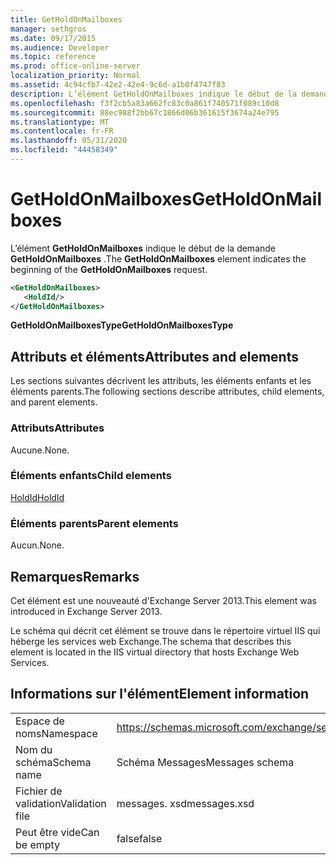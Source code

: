 ```yaml
---
title: GetHoldOnMailboxes
manager: sethgros
ms.date: 09/17/2015
ms.audience: Developer
ms.topic: reference
ms.prod: office-online-server
localization_priority: Normal
ms.assetid: 4c94cfb7-42e2-42e4-9c6d-a1b0f4747f83
description: L’élément GetHoldOnMailboxes indique le début de la demande GetHoldOnMailboxes.
ms.openlocfilehash: f3f2cb5a83a662fc83c0a861f740571f089c10d8
ms.sourcegitcommit: 88ec988f2bb67c1866d06b361615f3674a24e795
ms.translationtype: MT
ms.contentlocale: fr-FR
ms.lasthandoff: 05/31/2020
ms.locfileid: "44458349"
---
```

# <a name="getholdonmailboxes"></a><span data-ttu-id="946a0-103">GetHoldOnMailboxes</span><span class="sxs-lookup"><span data-stu-id="946a0-103">GetHoldOnMailboxes</span></span>

<span data-ttu-id="946a0-104">L’élément **GetHoldOnMailboxes** indique le début de la demande **GetHoldOnMailboxes** .</span><span class="sxs-lookup"><span data-stu-id="946a0-104">The **GetHoldOnMailboxes** element indicates the beginning of the **GetHoldOnMailboxes** request.</span></span> 
  
```XML
<GetHoldOnMailboxes>
   <HoldId/>
</GetHoldOnMailboxes>
```

 <span data-ttu-id="946a0-105">**GetHoldOnMailboxesType**</span><span class="sxs-lookup"><span data-stu-id="946a0-105">**GetHoldOnMailboxesType**</span></span>
## <a name="attributes-and-elements"></a><span data-ttu-id="946a0-106">Attributs et éléments</span><span class="sxs-lookup"><span data-stu-id="946a0-106">Attributes and elements</span></span>

<span data-ttu-id="946a0-107">Les sections suivantes décrivent les attributs, les éléments enfants et les éléments parents.</span><span class="sxs-lookup"><span data-stu-id="946a0-107">The following sections describe attributes, child elements, and parent elements.</span></span>
  
### <a name="attributes"></a><span data-ttu-id="946a0-108">Attributs</span><span class="sxs-lookup"><span data-stu-id="946a0-108">Attributes</span></span>

<span data-ttu-id="946a0-109">Aucune.</span><span class="sxs-lookup"><span data-stu-id="946a0-109">None.</span></span>
  
### <a name="child-elements"></a><span data-ttu-id="946a0-110">Éléments enfants</span><span class="sxs-lookup"><span data-stu-id="946a0-110">Child elements</span></span>

[<span data-ttu-id="946a0-111">HoldId</span><span class="sxs-lookup"><span data-stu-id="946a0-111">HoldId</span></span>](holdid.md)
  
### <a name="parent-elements"></a><span data-ttu-id="946a0-112">Éléments parents</span><span class="sxs-lookup"><span data-stu-id="946a0-112">Parent elements</span></span>

<span data-ttu-id="946a0-113">Aucun.</span><span class="sxs-lookup"><span data-stu-id="946a0-113">None.</span></span>
  
## <a name="remarks"></a><span data-ttu-id="946a0-114">Remarques</span><span class="sxs-lookup"><span data-stu-id="946a0-114">Remarks</span></span>

<span data-ttu-id="946a0-115">Cet élément est une nouveauté d'Exchange Server 2013.</span><span class="sxs-lookup"><span data-stu-id="946a0-115">This element was introduced in Exchange Server 2013.</span></span>
  
<span data-ttu-id="946a0-116">Le schéma qui décrit cet élément se trouve dans le répertoire virtuel IIS qui héberge les services web Exchange.</span><span class="sxs-lookup"><span data-stu-id="946a0-116">The schema that describes this element is located in the IIS virtual directory that hosts Exchange Web Services.</span></span>
  
## <a name="element-information"></a><span data-ttu-id="946a0-117">Informations sur l'élément</span><span class="sxs-lookup"><span data-stu-id="946a0-117">Element information</span></span>

|||
|:-----|:-----|
|<span data-ttu-id="946a0-118">Espace de noms</span><span class="sxs-lookup"><span data-stu-id="946a0-118">Namespace</span></span>  <br/> |https://schemas.microsoft.com/exchange/services/2006/messages  <br/> |
|<span data-ttu-id="946a0-119">Nom du schéma</span><span class="sxs-lookup"><span data-stu-id="946a0-119">Schema name</span></span>  <br/> |<span data-ttu-id="946a0-120">Schéma Messages</span><span class="sxs-lookup"><span data-stu-id="946a0-120">Messages schema</span></span>  <br/> |
|<span data-ttu-id="946a0-121">Fichier de validation</span><span class="sxs-lookup"><span data-stu-id="946a0-121">Validation file</span></span>  <br/> |<span data-ttu-id="946a0-122">messages. xsd</span><span class="sxs-lookup"><span data-stu-id="946a0-122">messages.xsd</span></span>  <br/> |
|<span data-ttu-id="946a0-123">Peut être vide</span><span class="sxs-lookup"><span data-stu-id="946a0-123">Can be empty</span></span>  <br/> |<span data-ttu-id="946a0-124">false</span><span class="sxs-lookup"><span data-stu-id="946a0-124">false</span></span>  <br/> |
   

